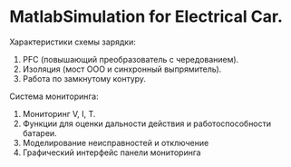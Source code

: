 # MatlabSimulation for Electrical Car.
Характеристики схемы зарядки:
1. PFC (повышающий преобразователь с чередованием).
2. Изоляция (мост ООО и синхронный выпрямитель).
3. Работа по замкнутому контуру.

Система мониторинга:
1. Мониторинг V, I, T.
2. Функции для оценки дальности действия и работоспособности батареи.
3. Моделирование неисправностей и отключение
4. Графический интерфейс панели мониторинга

